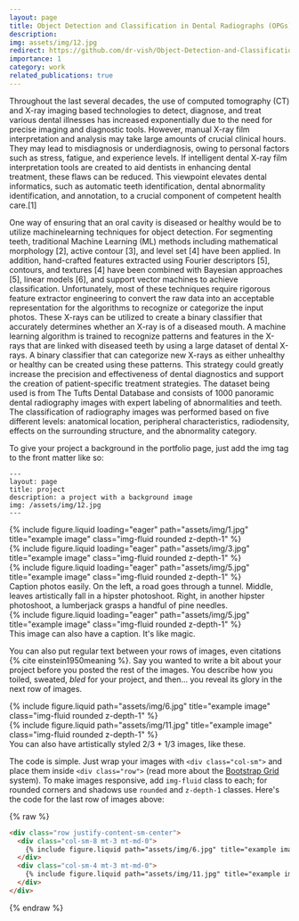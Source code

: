 ```yaml
---
layout: page
title: Object Detection and Classification in Dental Radiographs (OPGs)
description:
img: assets/img/12.jpg
redirect: https://github.com/dr-vish/Object-Detection-and-Classification-in-Dental-Radiographs
importance: 1
category: work
related_publications: true
---
```


Throughout the last several decades, the use of computed tomography (CT) and X-ray imaging based technologies to detect, diagnose, and treat various dental illnesses has increased exponentially due to the need for precise imaging and diagnostic tools. However, manual X-ray film interpretation and analysis may take large amounts of crucial clinical hours. They may lead to misdiagnosis or underdiagnosis, owing to personal factors such as stress, fatigue, and experience levels. If intelligent dental X-ray film interpretation tools are created to aid dentists in enhancing dental treatment, these flaws can be reduced. This viewpoint elevates dental informatics, such as automatic teeth identification, dental abnormality identification, and annotation, to a crucial component of competent health care.[1]

One way of ensuring that an oral cavity is diseased or healthy would be to utilize machinelearning techniques for object detection. For segmenting teeth, traditional Machine Learning (ML) methods including mathematical morphology [2], active contour [3], and level set [4] have been applied. In addition, hand-crafted features extracted using Fourier descriptors [5], contours, and textures [4] have been combined with Bayesian approaches [5], linear models [6], and support vector machines to achieve classification. Unfortunately, most of these techniques require rigorous feature extractor engineering to convert the raw data into an acceptable representation for the algorithms to recognize or categorize the input photos.
These X-rays can be utilized to create a binary classifier that accurately determines whether an X-ray is of a diseased mouth. A machine learning algorithm is trained to recognize patterns and features in the X-rays that are linked with diseased teeth by using a large dataset of dental X-rays. A binary classifier that can categorize new X-rays as either unhealthy or healthy can be created using these patterns. This strategy could greatly increase the precision and effectiveness of dental diagnostics and support the creation of patient-specific treatment strategies.
The dataset being used is from The Tufts Dental Database and consists of 1000 panoramic dental radiography images with expert labeling of abnormalities and teeth. The classification of radiography images was performed based on five different levels: anatomical location, peripheral characteristics, radiodensity, effects on the surrounding structure, and the abnormality category.

To give your project a background in the portfolio page, just add the img tag to the front matter like so:

    ---
    layout: page
    title: project
    description: a project with a background image
    img: /assets/img/12.jpg
    ---

<div class="row">
    <div class="col-sm mt-3 mt-md-0">
        {% include figure.liquid loading="eager" path="assets/img/1.jpg" title="example image" class="img-fluid rounded z-depth-1" %}
    </div>
    <div class="col-sm mt-3 mt-md-0">
        {% include figure.liquid loading="eager" path="assets/img/3.jpg" title="example image" class="img-fluid rounded z-depth-1" %}
    </div>
    <div class="col-sm mt-3 mt-md-0">
        {% include figure.liquid loading="eager" path="assets/img/5.jpg" title="example image" class="img-fluid rounded z-depth-1" %}
    </div>
</div>
<div class="caption">
    Caption photos easily. On the left, a road goes through a tunnel. Middle, leaves artistically fall in a hipster photoshoot. Right, in another hipster photoshoot, a lumberjack grasps a handful of pine needles.
</div>
<div class="row">
    <div class="col-sm mt-3 mt-md-0">
        {% include figure.liquid loading="eager" path="assets/img/5.jpg" title="example image" class="img-fluid rounded z-depth-1" %}
    </div>
</div>
<div class="caption">
    This image can also have a caption. It's like magic.
</div>

You can also put regular text between your rows of images, even citations {% cite einstein1950meaning %}.
Say you wanted to write a bit about your project before you posted the rest of the images.
You describe how you toiled, sweated, _bled_ for your project, and then... you reveal its glory in the next row of images.

<div class="row justify-content-sm-center">
    <div class="col-sm-8 mt-3 mt-md-0">
        {% include figure.liquid path="assets/img/6.jpg" title="example image" class="img-fluid rounded z-depth-1" %}
    </div>
    <div class="col-sm-4 mt-3 mt-md-0">
        {% include figure.liquid path="assets/img/11.jpg" title="example image" class="img-fluid rounded z-depth-1" %}
    </div>
</div>
<div class="caption">
    You can also have artistically styled 2/3 + 1/3 images, like these.
</div>

The code is simple.
Just wrap your images with `<div class="col-sm">` and place them inside `<div class="row">` (read more about the <a href="https://getbootstrap.com/docs/4.4/layout/grid/">Bootstrap Grid</a> system).
To make images responsive, add `img-fluid` class to each; for rounded corners and shadows use `rounded` and `z-depth-1` classes.
Here's the code for the last row of images above:

{% raw %}

```html
<div class="row justify-content-sm-center">
  <div class="col-sm-8 mt-3 mt-md-0">
    {% include figure.liquid path="assets/img/6.jpg" title="example image" class="img-fluid rounded z-depth-1" %}
  </div>
  <div class="col-sm-4 mt-3 mt-md-0">
    {% include figure.liquid path="assets/img/11.jpg" title="example image" class="img-fluid rounded z-depth-1" %}
  </div>
</div>
```

{% endraw %}
